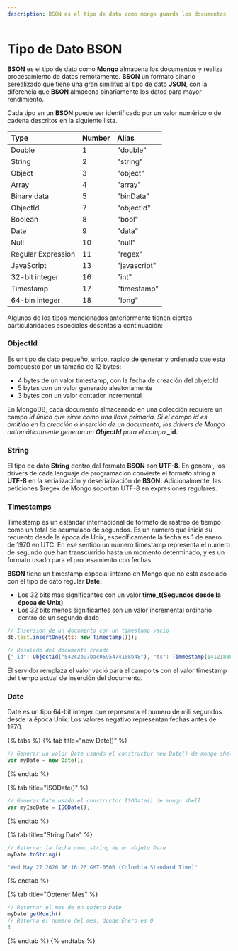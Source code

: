 ```yaml
---
description: BSON es el tipo de dato como mongo guarda los documentos
---
```


# Tipo de Dato BSON

**BSON** es el tipo de dato como **Mongo** almacena los documentos y realiza procesamiento de datos remotamente. **BSON** un formato binario serealizado que tiene una gran similitud al tipo de dato **JSON**, con la diferencia que **BSON** almacena binariamente los datos para mayor rendimiento.  

Cada tipo en un **BSON** puede ser identificado por un valor numérico o de cadena descritos en la siguiente lista.  

| Type | Number | Alias |
| :--- | :--- | :--- |
| Double | 1 | "double" |
| String | 2 | "string" |
| Object | 3 | "object" |
| Array | 4 | "array" |
| Binary data | 5 | "binData" |
| ObjectId | 7 | "objectId" |
| Boolean | 8 | "bool" |
| Date | 9 | "data" |
| Null | 10 | "null" |
| Regular Expression | 11 | "regex" |
| JavaScript | 13 | "javascript" |
| 32-bit integer | 16 | "int" |
| Timestamp | 17 | "timestamp" |
| 64-bin integer | 18 | "long" |

Algunos de los tipos mencionados anteriormente tienen ciertas particularidades especiales descritas a continuación:

### ObjectId

Es un tipo de dato pequeño, unico, rapido de generar y ordenado que esta compuesto por un tamaño de 12 bytes:

* 4 bytes de un valor timestamp, con la fecha de creación del objetoId
* 5 bytes con un valor generado aleatoriamente
* 3 bytes con un valor contador incremental

En MongoDB, cada documento almacenado en una colección requiere un campo _id único que sirve como una llave primaria. Si el campo id es omitido en la creación o inserción de un documento, los drivers de Mongo automáticamente generan un **ObjectId** para el campo **\_**_**id.**

### **String**

El tipo de dato **String** dentro del formato **BSON** son **UTF-8**. En general, los drivers de cada lenguaje de programacion convierte el formato string a **UTF-8** en la serialización y deserialización de **BSON.** Adicionalmente, las peticiones $regex de Mongo soportan UTF-8 en expresiones regulares.

### Timestamps

Timestamp es un estándar internacional de formato de rastreo de tiempo como un total de acumulado de segundos. Es un numero que inicia su recuento desde la época de Unix, específicamente la fecha es 1 de enero de 1970 en UTC. En ese sentido un numero timestamp representa el numero de segundo que han transcurrido hasta un momento determinado, y es un formato usado para el procesamiento con fechas.

**BSON** tiene un timestamp especial interno en Mongo que no esta asociado con el tipo de dato regular **Date:**

* Los 32 bits mas significantes con un valor **time\_t\(**Segundos desde la época de Unix**\)**
* Los 32 bits menos significantes son un valor incremental ordinario dentro de un segundo dado

```javascript
// Insersion de un documento con un timestamp vacio
db.test.insertOne({ts: new Timestamp()});

// Resulado del documento creado
{"_id": ObjectId("542c2b97bac0595474108b48"), "ts": Timmestamp(1412180887, 1)}
```

El servidor remplaza el valor vació para el campo **ts** con el valor timestamp del tiempo actual de inserción del documento.

### Date

Date es un tipo 64-bit integer que representa el numero de mili segundos desde la época Unix. Los valores negativo representan fechas antes de 1970.

{% tabs %}
{% tab title="new Date\(\)" %}
```javascript
// Generar un valor Date usando el constructor new Date() de mongo shell
var myDate = new Date();
```
{% endtab %}

{% tab title="ISODate\(\)" %}
```javascript
// Generar Date usado el constructor ISODate() de mongo shell
var myIsoDate = ISODate();
```
{% endtab %}

{% tab title="String Date" %}
```javascript
// Retornar la fecha como string de un objeto Date
myDate.toString()

"Wed May 27 2020 16:16:26 GMT-0500 (Colombia Standard Time)"

```
{% endtab %}

{% tab title="Obtener Mes" %}
```javascript
// Retornar el mes de un objeto Date
myDate.getMonth()
// Retorna el numero del mes, donde Enero es 0
4
```
{% endtab %}
{% endtabs %}

